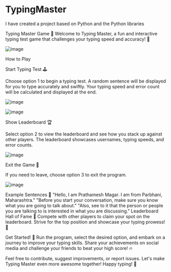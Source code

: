 # TypingMaster
I have created a project based on Python and the Python libraries 



Typing Master Game 🚀
Welcome to Typing Master, a fun and interactive typing test game that challenges your typing speed and accuracy! 🎉


![image](https://github.com/Prathamesh2141/TypingMaster/assets/119419554/d882a272-dd74-49eb-88e8-64c3f9cfb43a)


How to Play

Start Typing Test 🕹️

Choose option 1 to begin a typing test.
A random sentence will be displayed for you to type accurately and swiftly.
Your typing speed and error count will be calculated and displayed at the end.

![image](https://github.com/Prathamesh2141/TypingMaster/assets/119419554/5d24ed54-35d3-46d5-a150-01aa63aa4084)

![image](https://github.com/Prathamesh2141/TypingMaster/assets/119419554/fd87e3cf-5e91-4f80-86a2-0604788cc230)


Show Leaderboard 🏆

Select option 2 to view the leaderboard and see how you stack up against other players.
The leaderboard showcases usernames, typing speeds, and error counts.


![image](https://github.com/Prathamesh2141/TypingMaster/assets/119419554/63711f2c-84d3-4212-9e3b-c728f767367b)





Exit the Game 🚪



If you need to leave, choose option 3 to exit the program.

![image](https://github.com/Prathamesh2141/TypingMaster/assets/119419554/71d3dd93-bfe7-419b-a2b3-e3a0c8883432)



Example Sentences 📝
"Hello, I am Prathamesh Magar. I am from Parbhani, Maharashtra."
"Before you start your conversation, make sure you know what you are going to talk about."
"Also, see to it that the person or people you are talking to is interested in what you are discussing."
Leaderboard Hall of Fame 🏅
Compete with other players to claim your spot on the leaderboard. Strive for the top position and showcase your typing prowess! 💪

Get Started! 🚀
Run the program, select the desired option, and embark on a journey to improve your typing skills. Share your achievements on social media and challenge your friends to beat your high score! 🔥

Feel free to contribute, suggest improvements, or report issues. Let's make Typing Master even more awesome together! Happy typing! 🎊
